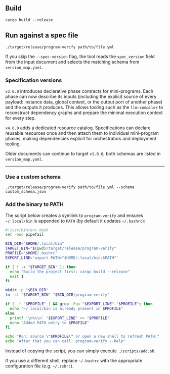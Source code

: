 ## Build
`cargo build --release`

## Run against a spec file
`./target/release/program-verify path/to/file.yml`

If you skip the `--spec-version` flag, the tool reads the `spec_version` field from the input
document and selects the matching schema from `version_map.yaml`.

### Specification versions

`v3.0.0` introduces declarative phase contracts for mini-programs. Each phase can now describe its
inputs (including the explicit source of every payload: instance data, global context, or the output
port of another phase) and the outputs it produces. This allows tooling such as the `llm-compiler`
to reconstruct dependency graphs and prepare the minimal execution context for every step.

`v4.0.0` adds a dedicated resource catalog. Specifications can declare reusable resources once and
then attach them to individual mini-program phases, making dependencies explicit for orchestrators
and deployment tooling.

Older documents can continue to target `v1.0.0`; both schemas are listed in `version_map.yaml`.

- --------------------------------------------------------------------------------------------------------------------

### Use a custom schema
`./target/release/program-verify path/to/file.yml --schema custom_schema.json`

### Add the binary to PATH
The script below creates a symlink to `program-verify` and ensures `~/.local/bin` is appended
to `PATH` (by default it updates `~/.bashrc`):

```bash
#!/usr/bin/env bash
set -euo pipefail

BIN_DIR="$HOME/.local/bin"
TARGET_BIN="$(pwd)/target/release/program-verify"
PROFILE="$HOME/.bashrc"
EXPORT_LINE='export PATH="$HOME/.local/bin:$PATH"'

if [ ! -x "$TARGET_BIN" ]; then
  echo "Build the project first: cargo build --release"
  exit 1
fi

mkdir -p "$BIN_DIR"
ln -sf "$TARGET_BIN" "$BIN_DIR/program-verify"

if [ -f "$PROFILE" ] && grep -Fqx "$EXPORT_LINE" "$PROFILE"; then
  echo "~/.local/bin is already present in $PROFILE"
else
  printf '\n%s\n' "$EXPORT_LINE" >> "$PROFILE"
  echo "Added PATH entry to $PROFILE"
fi

echo "Run: source \"$PROFILE\" or open a new shell to refresh PATH."
echo "After that you can call: program-verify --help"
```

Instead of copying the script, you can simply execute `./scripts/add.sh`.

If you use a different shell, replace `~/.bashrc` with the appropriate configuration file (e.g. `~/.zshrc`).
